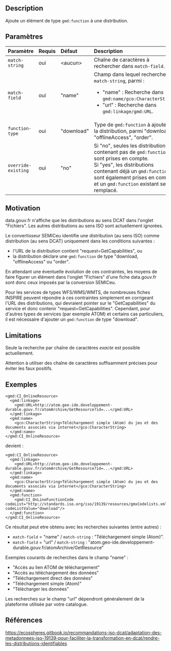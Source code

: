 ## Description

Ajoute un élément de type `gmd:function` à une distribution.


## Paramètres

<div class="fr-table"><div class="fr-table__wrapper"><div class="fr-table__container"><div class="fr-table__content">

| Paramètre           | Requis | Défaut     | Description |
|:--------------------|:-------|:-----------|:------------|
| `match-string`      | oui    | \<aucun>   | Chaîne de caractères à rechercher dans `match-field`. |
| `match-field`       | oui    | "name"     | Champ dans lequel rechercher `match-string`, parmi : <ul><li>"name" : Recherche dans `gmd:name/gco:CharacterString`.</li><li>"url" : Recherche dans `gmd:linkage/gmd:URL`.</li></ul> |
| `function-type`     | oui    | "download" | Type de `gmd:function` à ajouter à la distribution, parmi "download", "offlineAccess", "order". |
| `override-existing` | oui    | "no"       | Si "no", seules les distributions ne contenant pas de `gmd:function` sont prises en compte.<br/>Si "yes", les distributions contenant déjà un `gmd:function` sont également prises en compte, et un `gmd:function` existant sera remplacé. |

</div></div></div></div>


## Motivation

data.gouv.fr n'affiche que les distributions au sens DCAT dans l'onglet "Fichiers".
Les autres distributions au sens ISO sont actuellement ignorées.

Le convertisseur SEMICeu identifie une distribution (au sens ISO) comme distribution (au sens DCAT) uniquement dans les conditions suivantes : 
- l'URL de la distribution contient "request=GetCapabilities", ou
- la distribution déclare une `gmd:function` de type "download, "offlineAccess" ou "order".

En attendant une éventuelle évolution de ces contraintes, les moyens de faire figurer un élément dans l'onglet "Fichiers" d'une fiche data.gouv.fr sont donc ceux imposés par la conversion SEMICeu.

Pour les services de types WFS/WMS/WMTS, de nombreuses fiches INSPIRE peuvent répondre à ces contraintes simplement en corrigeant l'URL des distributions, qui devraient pointer sur le "GetCapabilities" du service et donc contenir "request=GetCapabilities".
Cependant, pour d'autres types de services (par exemple ATOM) et certains cas particuliers, il est nécessaire d'ajouter un `gmd:function` de type "download".


## Limitations

Seule la recherche par chaîne de caractères *exacte* est possible actuellement.

Attention à utiliser des chaîne de caractères suffisamment précises pour éviter les faux positifs.


## Exemples

```
<gmd:CI_OnlineResource>
  <gmd:linkage>
    <gmd:URL>http://atom.geo-ide.developpement-durable.gouv.fr/atomArchive/GetResource?id=...</gmd:URL>
  </gmd:linkage>
  <gmd:name>
    <gco:CharacterString>Téléchargement simple (Atom) du jeu et des documents associés via internet</gco:CharacterString>
  </gmd:name>
</gmd:CI_OnlineResource>
```

devient :

```
<gmd:CI_OnlineResource>
  <gmd:linkage>
    <gmd:URL>http://atom.geo-ide.developpement-durable.gouv.fr/atomArchive/GetResource?id=...</gmd:URL>
  </gmd:linkage>
  <gmd:name>
    <gco:CharacterString>Téléchargement simple (Atom) du jeu et des documents associés via internet</gco:CharacterString>
  </gmd:name>
  <gmd:function>
    <gmd:CI_OnLineFunctionCode codeList="http://standards.iso.org/iso/19139/resources/gmxCodelists.xml#CI_OnLineFunctionCode" codeListValue="download"/>
  </gmd:function>
</gmd:CI_OnlineResource>
```

Ce résultat peut etre obtenu avec les recherches suivantes (entre autres) : 
- `match-field` = "name" / `match-string` : "Téléchargement simple (Atom)".
- `match-field` = "url" / `match-string` : "atom.geo-ide.developpement-durable.gouv.fr/atomArchive/GetResource"

Exemples courants de recherches dans le champ "name" :
- "Accès au lien ATOM de téléchargement"
- "Accès au téléchargement des données"
- "Téléchargement direct des données"
- "Téléchargement simple (Atom)"
- "Télécharger les données"

Les recherches sur le champ "url" dépendront généralement de la plateforme utilisée par votre catalogue.


## Références

https://ecospheres.gitbook.io/recommandations-iso-dcat/adaptation-des-metadonnees-iso-19139-pour-faciliter-la-transformation-en-dcat/rendre-les-distributions-identifiables

